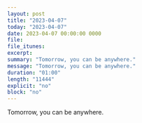 ```yaml
---
layout: post
title: "2023-04-07"
today: "2023-04-07"
date: 2023-04-07 00:00:00 0000
file:
file_itunes:
excerpt:
summary: "Tomorrow, you can be anywhere."
message: "Tomorrow, you can be anywhere."
duration: "01:00"
length: "11444"
explicit: "no"
block: "no"
---
```

Tomorrow, you can be anywhere.

